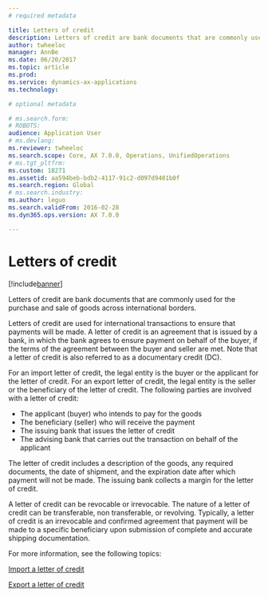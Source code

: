 ```yaml
---
# required metadata

title: Letters of credit
description: Letters of credit are bank documents that are commonly used for the purchase and sale of goods across international borders. 
author: twheeloc
manager: AnnBe
ms.date: 06/20/2017
ms.topic: article
ms.prod: 
ms.service: dynamics-ax-applications
ms.technology: 

# optional metadata

# ms.search.form: 
# ROBOTS: 
audience: Application User
# ms.devlang: 
ms.reviewer: twheeloc
ms.search.scope: Core, AX 7.0.0, Operations, UnifiedOperations
# ms.tgt_pltfrm: 
ms.custom: 18271
ms.assetid: aa594beb-bdb2-4117-91c2-d097d9401b0f
ms.search.region: Global
# ms.search.industry: 
ms.author: leguo
ms.search.validFrom: 2016-02-28
ms.dyn365.ops.version: AX 7.0.0

---
```


# Letters of credit

[!include[banner](../includes/banner.md)]


Letters of credit are bank documents that are commonly used for the purchase and sale of goods across international borders. 

Letters of credit are used for international transactions to ensure that payments will be made. A letter of credit is an agreement that is issued by a bank, in which the bank agrees to ensure payment on behalf of the buyer, if the terms of the agreement between the buyer and seller are met. Note that a letter of credit is also referred to as a documentary credit (DC). 

For an import letter of credit, the legal entity is the buyer or the applicant for the letter of credit. For an export letter of credit, the legal entity is the seller or the beneficiary of the letter of credit. The following parties are involved with a letter of credit: 

 - The applicant (buyer) who intends to pay for the goods 
 - The beneficiary (seller) who will receive the payment
 - The issuing bank that issues the letter of credit
 - The advising bank that carries out the transaction on behalf of the applicant

The letter of credit includes a description of the goods, any required documents, the date of shipment, and the expiration date after which payment will not be made. The issuing bank collects a margin for the letter of credit. 

A letter of credit can be revocable or irrevocable. The nature of a letter of credit can be transferable, non transferable, or revolving. Typically, a letter of credit is an irrevocable and confirmed agreement that payment will be made to a specific beneficiary upon submission of complete and accurate shipping documentation.

For more information, see the following topics:

[Import a letter of credit](tasks/import-letter-credit.md)

[Export a letter of credit](tasks/export-letter-credit.md)



